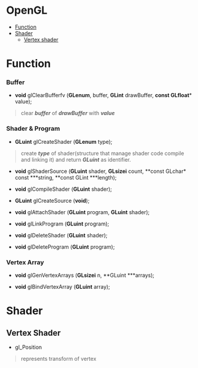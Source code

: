 # OpenGL

- [Function](#function)
- [Shader](#shader)
  - [Vertex shader](#vertex-shader)


Function
======
### Buffer
- **void** glClearBufferfv (**GLenum**, buffer, **GLint** drawBuffer, **const GLfloat**\* value);
>clear ***buffer*** of ***drawBuffer*** with ***value***
<!-- >*drawBuffer*의 *buffer*를 *value*로 지운다.  -->

### Shader & Program
- **GLuint** glCreateShader (**GLenum** type);
>create ***type*** of shader(structure that manage shader code compile and linking it) and return ***GLuint*** as identifier.

- **void** glShaderSource (**GLuint** shader, **GLsizei** count, **const GLchar\* const \***string, **const GLint \***length);

- **void** glCompileShader (**GLuint** shader);

- **GLuint** glCreateSource (**void**);

- **void** glAttachShader (**GLuint** program, **GLuint** shader);

- **void** glLinkProgram (**GLuint** program);

- **void** glDeleteShader (**GLuint** shader);

- **void** glDeleteProgram (**GLuint** program);

### Vertex Array
- **void** glGenVertexArrays (**GLsizei** n, **GLuint \***arrays);

- **void** glBindVertexArray (**GLuint** array);

<!-- ### not done
- glUseProgram ();

- **void** glDrawArrays (**GLenum** mode, **GLint** first, **GLsizei** count);
>send vertexes to pipeline. started from ***first***, ***count*** of vertexes with premitive ***mode***
>mode list: GL_POINTS, GL_TRIANGLES, GL_STRIPES, GL_LINES ...

- **void** glPointSize (**GLfloat** size);
>change point pixel size into ***size***
-->

Shader
=====
## Vertex Shader

- gl_Position
>represents transform of vertex